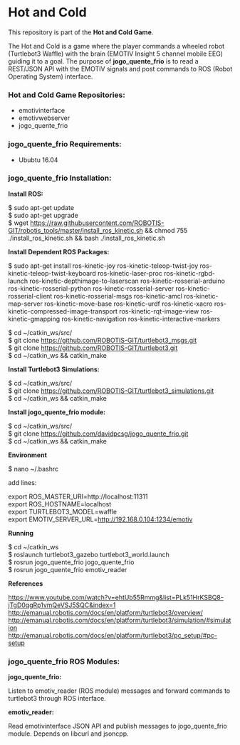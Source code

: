 # Hot and Cold

This repository is part of the **Hot and Cold Game**. 

The Hot and Cold is a game where the player commands a wheeled robot (Turtlebot3 Waffle) with the brain (EMOTIV Insight 5 channel mobile EEG) guiding it to a goal. The purpose of **jogo_quente_frio** is to read a REST/JSON API with the EMOTIV signals and post commands to ROS (Robot Operating System) interface.

### Hot and Cold Game Repositories:

- emotivinterface
- emotivwebserver
- jogo_quente_frio

### jogo_quente_frio Requirements:

- Ububtu 16.04

### jogo_quente_frio Installation:

**Install ROS:**

$ sudo apt-get update  
$ sudo apt-get upgrade  
$ wget https://raw.githubusercontent.com/ROBOTIS-GIT/robotis_tools/master/install_ros_kinetic.sh && chmod 755 ./install_ros_kinetic.sh && bash ./install_ros_kinetic.sh  

**Install Dependent ROS Packages:**

$ sudo apt-get install ros-kinetic-joy ros-kinetic-teleop-twist-joy ros-kinetic-teleop-twist-keyboard ros-kinetic-laser-proc ros-kinetic-rgbd-launch ros-kinetic-depthimage-to-laserscan ros-kinetic-rosserial-arduino ros-kinetic-rosserial-python ros-kinetic-rosserial-server ros-kinetic-rosserial-client ros-kinetic-rosserial-msgs ros-kinetic-amcl ros-kinetic-map-server ros-kinetic-move-base ros-kinetic-urdf ros-kinetic-xacro ros-kinetic-compressed-image-transport ros-kinetic-rqt-image-view ros-kinetic-gmapping ros-kinetic-navigation ros-kinetic-interactive-markers  

$ cd ~/catkin_ws/src/  
$ git clone https://github.com/ROBOTIS-GIT/turtlebot3_msgs.git  
$ git clone https://github.com/ROBOTIS-GIT/turtlebot3.git  
$ cd ~/catkin_ws && catkin_make  

**Install Turtlebot3 Simulations:**

$ cd ~/catkin_ws/src/  
$ git clone https://github.com/ROBOTIS-GIT/turtlebot3_simulations.git  
$ cd ~/catkin_ws && catkin_make  

**Install jogo_quente_frio module:**

$ cd ~/catkin_ws/src/  
$ git clone https://github.com/davidpcsg/jogo_quente_frio.git  
$ cd ~/catkin_ws && catkin_make  

**Environment**

$ nano ~/.bashrc

add lines:

export ROS_MASTER_URI=http://localhost:11311  
export ROS_HOSTNAME=localhost  
export TURTLEBOT3_MODEL=waffle  
export EMOTIV_SERVER_URL=http://192.168.0.104:1234/emotiv  

**Running**

$ cd ~/catkin_ws  
$ roslaunch turtlebot3_gazebo turtlebot3_world.launch  
$ rosrun jogo_quente_frio jogo_quente_frio  
$ rosrun jogo_quente_frio emotiv_reader  

**References**

https://www.youtube.com/watch?v=ehtUb55Rmmg&list=PLk51HrKSBQ8-jTgD0qgRp1vmQeVSJ5SQC&index=1  
http://emanual.robotis.com/docs/en/platform/turtlebot3/overview/  
http://emanual.robotis.com/docs/en/platform/turtlebot3/simulation/#simulation  
http://emanual.robotis.com/docs/en/platform/turtlebot3/pc_setup/#pc-setup  


### jogo_quente_frio ROS Modules:

**jogo_quente_frio:**

Listen to emotiv_reader (ROS module) messages and forward commands to turtlebot3 through ROS interface.

**emotiv_reader:**

Read emotivinterface JSON API and publish messages to jogo_quente_frio module. Depends on libcurl and jsoncpp.